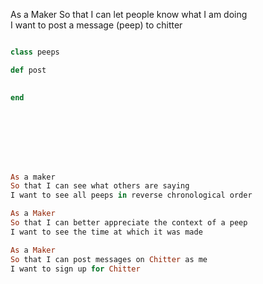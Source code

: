 As a Maker
So that I can let people know what I am doing  
I want to post a message (peep) to chitter

```ruby 

class peeps 

def post 
  

end 








As a maker
So that I can see what others are saying  
I want to see all peeps in reverse chronological order

As a Maker
So that I can better appreciate the context of a peep
I want to see the time at which it was made

As a Maker
So that I can post messages on Chitter as me
I want to sign up for Chitter

